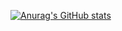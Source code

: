 [![Anurag's GitHub stats](https://github-readme-stats.vercel.app/api?username=IsThatTheRealNick&theme=radical)](https://github.com/anuraghazra/github-readme-stats)
